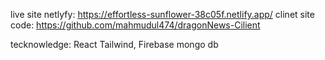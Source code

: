 live site netlyfy: https://effortless-sunflower-38c05f.netlify.app/
clinet site code: https://github.com/mahmudul474/dragonNews-Cilient

tecknowledge: React Tailwind, Firebase  mongo db
